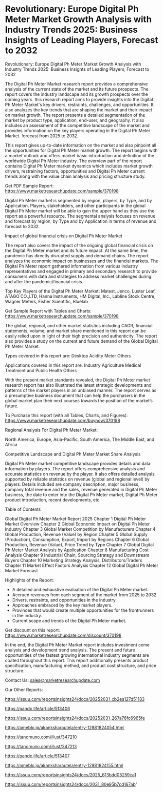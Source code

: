 # Revolutionary: Europe Digital Ph Meter Market Growth Analysis with Industry Trends 2025: Business Insights of Leading Players, Forecast to 2032

Revolutionary: Europe Digital Ph Meter Market Growth Analysis with Industry Trends 2025: Business Insights of Leading Players, Forecast to 2032

The Digital Ph Meter Market research report provides a comprehensive analysis of the current state of the market and its future prospects. The report covers the industry landscape and its growth prospects over the coming years. this research report aims to provide insights into the Digital Ph Meter Market's key drivers, restraints, challenges, and opportunities. It also analyzes the key trends that are shaping the market and their impact on market growth. The report presents a detailed segmentation of the market by product type, application, end-user, and geography. It also includes an assessment of the competitive landscape of the market and provides information on the key players operating in the Digital Ph Meter Market. forecast from 2025 to 2032.

This report gives up-to-date information on the market and also pinpoint all the opportunities for Digital Ph Meter market growth. The report begins with a market outlook and offers market basic introduction and definition of the worldwide Digital Ph Meter industry. The overview part of the report contains Digital Ph Meter market dynamics which includes market growth drivers, restraining factors, opportunities and Digital Ph Meter current trends along with the value chain analysis and pricing structure study.

Get PDF Sample Report: https://www.marketresearchupdate.com/sample/370198

Digital Ph Meter market is segmented by region, players, by Type, and by Application. Players, stakeholders, and other participants in the global Digital Ph Meter market will be able to gain the upper hand as they use the report as a powerful resource. The segmental analysis focuses on revenue and forecast by region, by Type and by Application in terms of revenue and forecast to 2032.

Impact of global financial crisis on Digital Ph Meter Market

The report also covers the impact of the ongoing global financial crisis on the Digital Ph Meter market and its future impact. At the same time, the pandemic has directly disrupted supply and demand chains. The report analyzes the economic impact on businesses and the financial markets. The Digital Ph Meter report gathered information from various industry representatives and engaged in primary and secondary research to provide consumers with data and strategies to address market challenges during and after the pandemic/financial crisis.

Top Key Players of the Digital Ph Meter Market:
Matest, Jenco, Luster Leaf, ATAGO CO.,LTD, Hanna Instruments, HM Digital, Inc., Labline Stock Centre, Wagner Meters, Fisher Scientific, Bluelab


Get Sample Report with Tables and Charts: https://www.marketresearchupdate.com/sample/370198

The global, regional, and other market statistics including CAGR, financial statements, volume, and market share mentioned in this report can be easily relied upon in light of their high precision and authenticity. The report also provides a study on the current and future demand of the Global Digital Ph Meter Market.

Types covered in this report are:
Desktop Acidity Meter
Others


Applications covered in this report are:
Industry
Agriculture
Medical Treatment and Public Health
Others


With the present market standards revealed, the Digital Ph Meter market research report has also illustrated the latest strategic developments and patterns of the market players in an unbiased manner. The report serves as a presumptive business document that can help the purchasers in the global market plan their next courses towards the position of the market’s future.

To Purchase this report (with all Tables, Charts, and Figures): https://www.marketresearchupdate.com/buynow/370198

Regional Analysis For Digital Ph Meter Market:

North America, Europe, Asia-Pacific, South America, The Middle East, and Africa

Competitive Landscape and Digital Ph Meter Market Share Analysis

Digital Ph Meter market competitive landscape provides details and data information by players. The report offers comprehensive analysis and accurate statistics on revenue by the player. It also offers detailed analysis supported by reliable statistics on revenue (global and regional level) by players. Details included are company description, major business, company total revenue and the sales, revenue generated in Digital Ph Meter business, the date to enter into the Digital Ph Meter market, Digital Ph Meter product introduction, recent developments, etc.

Table of Contents

Global Digital Ph Meter Market Report 2025
Chapter 1 Digital Ph Meter Market Overview
Chapter 2 Global Economic Impact on Digital Ph Meter Industry
Chapter 3 Global Market Competition by Manufacturers
Chapter 4 Global Production, Revenue (Value) by Region
Chapter 5 Global Supply (Production), Consumption, Export, Import by Regions
Chapter 6 Global Production, Revenue (Value), Price Trend by Type
Chapter 7 Global Digital Ph Meter Market Analysis by Application
Chapter 8 Manufacturing Cost Analysis
Chapter 9 Industrial Chain, Sourcing Strategy and Downstream Buyers
Chapter 10 Marketing Strategy Analysis, Distributors/Traders
Chapter 11 Market Effect Factors Analysis
Chapter 12 Global Digital Ph Meter Market Forecast

Highlights of the Report:

- A detailed and exhaustive evaluation of the Digital Ph Meter market.
- Accrued revenues from each segment of the market from 2025 to 2032.
- Drivers, restraints, and opportunities in the industry.
- Approaches embraced by the key market players.
- Provinces that would create multiple opportunities for the frontrunners in the industry.
- Current scope and trends of the Digital Ph Meter market.

Get discount on this report: https://www.marketresearchupdate.com/discount/370198

In the end, the Digital Ph Meter Market report includes investment come analysis and development trend analysis. The present and future opportunities of the fastest growing international industry segments are coated throughout this report. This report additionally presents product specification, manufacturing method, and product cost structure, and price structure.

Contact Us:
sales@marketresearchupdate.com

Our Other Reports:

https://issuu.com/reportsinsights24/docs/20252031_cb2ea127d51183

https://pando.life/article/513406

https://issuu.com/reportsinsights24/docs/20252031_267a76fc6965fe

https://ameblo.jp/akanksharautela/entry-12881824054.html

https://tanomuno.com/illust/347210

https://tanomuno.com/illust/347213

https://pando.life/article/513407

https://ameblo.jp/akanksharautela/entry-12881824155.html

https://issuu.com/reportsinsights24/docs/2025_613bdd05259ca1

https://issuu.com/reportsinsights24/docs/2031_80e95b7cd167ab"
